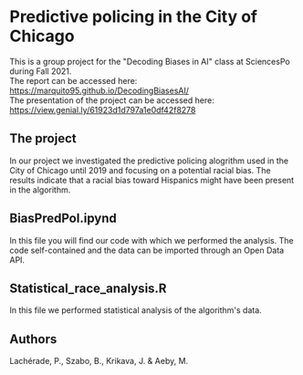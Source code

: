 # Predictive policing in the City of Chicago
This is a group project for the "Decoding Biases in AI" class at SciencesPo during Fall 2021. <br/>
The report can be accessed here: https://marquito95.github.io/DecodingBiasesAI/ <br/>
The presentation of the project can be accessed here: https://view.genial.ly/61923d1d797a1e0df42f8278

## The project
In our project we investigated the predictive policing alogrithm used in the City of Chicago until 2019 and focusing on a potential racial bias. The results indicate that a racial bias toward Hispanics might have been present in the algorithm. 

## BiasPredPol.ipynd
In this file you will find our code with which we performed the analysis. The code self-contained and the data can be imported through an Open Data API. 

## Statistical_race_analysis.R
In this file we performed statistical analysis of the algorithm's data. 

## Authors
Lachérade, P., Szabo, B., Krikava, J. &amp; Aeby, M. 
